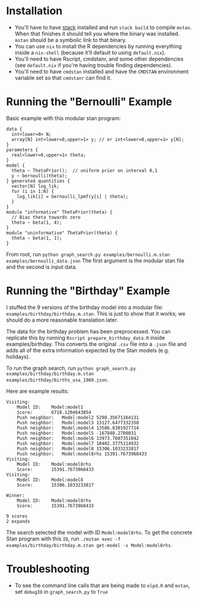 # Installation
 * You'll have to have [stack](https://docs.haskellstack.org/en/stable/install_and_upgrade/) installed and run `stack build` to compile `mstan`. When that finishes it should tell you where the binary was installed. `mstan` should be a symbolic link to that binary.
 * You can use `nix` to install the R dependencies by running everything inside a `nix-shell` (because it'll default to using `default.nix`).
 * You'll need to have Rscript, cmdstanr, and some other dependencies (see `default.nix` if you're having trouble finding dependencies).
 * You'll need to have `cmdstan` installed and have the `CMDSTAN` environment variable set so that `cmdstanr` can find it.
 
# Running the "Bernoulli" Example

Basic example with this modular stan program:
```
data {
  int<lower=0> N;
  array[N] int<lower=0,upper=1> y; // or int<lower=0,upper=1> y[N];
}
parameters {
  real<lower=0,upper=1> theta;
}
model {
  theta ~ ThetaPrior();  // uniform prior on interval 0,1
  y ~ bernoulli(theta);
} generated quantities {
  vector[N] log_lik;
  for (i in 1:N) {
    log_lik[i] = bernoulli_lpmf(y[i] | theta);
  }
}
module "informative" ThetaPrior(theta) {
  // Bias theta towards zero
  theta ~ beta(1, 4);
}
module "uninformative" ThetaPrior(theta) {
  theta ~ beta(1, 1);
}
```

From root, run `python graph_search.py examples/bernoulli.m.stan examples/bernoulli_data.json`
The first argument is the modular stan file and the second is input data.

# Running the "Birthday" Example

I stuffed the 9 versions of the birthday model into a modular file: `examples/birthday/birthday.m.stan`. This is just to show that it works; we should do a more reasonable translation later.

The data for the birthday problem has been preprocessed. You can replicate this by running `Rscript prepare_birthday_data.R` inside examples/birthday. This converts the original `.csv` file into a `.json` file and adds all of the extra information expected by the Stan models (e.g. holidays).

To run the graph search, run `python graph_search.py examples/birthday/birthday.m.stan examples/birthday/births_usa_1969.json`.

Here are example results:
```
Visiting:
	Model ID:	 Model:model1
	Score:		 6718.1204643854
	Push neighbor:	 Model:model2 5298.35671164131
	Push neighbor:	 Model:model3 13127.6477332358
	Push neighbor:	 Model:model4 13586.8301927714
	Push neighbor:	 Model:model5 -167840.2708031
	Push neighbor:	 Model:model6 13973.7607351042
	Push neighbor:	 Model:model7 10402.3775114932
	Push neighbor:	 Model:model8 15306.1033233817
	Push neighbor:	 Model:model8rhs 15391.7673968433
Visiting:
	Model ID:	 Model:model8rhs
	Score:		 15391.7673968433
Visiting:
	Model ID:	 Model:model8
	Score:		 15306.1033233817

Winner:
	Model ID:	 Model:model8rhs
	Score:		 15391.7673968433
  
9 scores
2 expands
```

The search selected the model with ID `Model:model8rhs`. To get the concrete Stan program with this `ID`, run `./mstan exec -f examples/birthday/birthday.m.stan get-model -s Model:model8rhs`.

# Troubleshooting
 * To see the command line calls that are being made to `elpd.R` and `mstan`, set `debugIO` in `graph_search.py` to `True`
